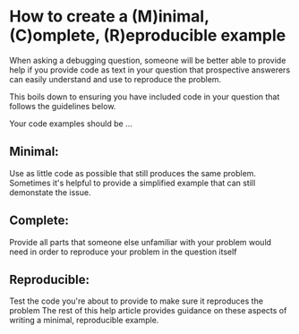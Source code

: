 # How to create a (M)inimal, (C)omplete, (R)eproducible example

When asking a debugging question, someone will be better able to provide help if
you provide code as text in your question that prospective answerers can easily
understand and use to reproduce the problem.

This boils down to ensuring you have included code in your question that follows
the guidelines below.

Your code examples should be ...

## Minimal:

Use as little code as possible that still produces the same problem. Sometimes
it's helpful to provide a simplified example that can still demonstate the
issue.

## Complete:

Provide all parts that someone else unfamiliar with your problem would need in
order to reproduce your problem in the question itself

## Reproducible:

Test the code you're about to provide to make sure it reproduces the problem The
rest of this help article provides guidance on these aspects of writing a
minimal, reproducible example.
